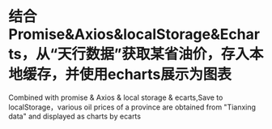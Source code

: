# 结合Promise&Axios&localStorage&Echarts，从“天行数据”获取某省油价，存入本地缓存，并使用echarts展示为图表

Combined with promise & Axios & local storage & ecarts,Save to localStorage，various oil prices of a province are obtained from "Tianxing data" and displayed as charts by ecarts

